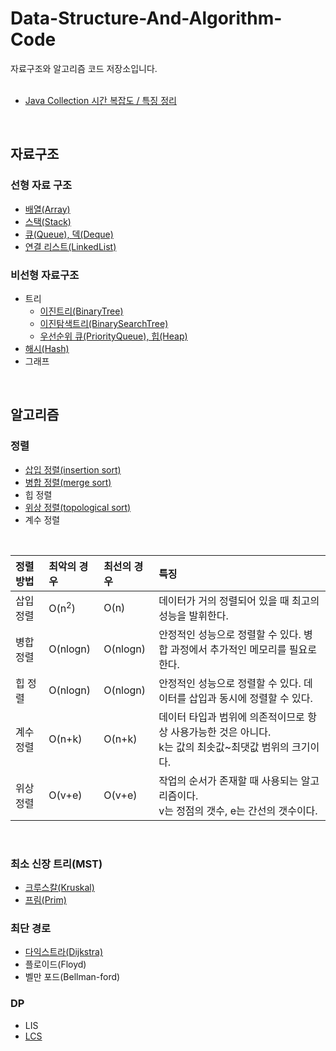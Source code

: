 # Data-Structure-And-Algorithm-Code
자료구조와 알고리즘 코드 저장소입니다.    
</br>

* [Java Collection 시간 복잡도 / 특징 정리](https://www.grepiu.com/post/9)
</br>

## 자료구조 
### 선형 자료 구조
* <a href="자료구조/Array.md">배열(Array)</a>
* <a href="자료구조/스택/Stack.md">스택(Stack)</a>
* <a href="자료구조/큐/Queue.md">큐(Queue), 덱(Deque)</a>
* <a href="자료구조/연결리스트/연결리스트.md">연결 리스트(LinkedList)</a>

### 비선형 자료구조
* 트리
  * <a href="자료구조/트리/binaryTree.md">이진트리(BinaryTree)</a>   
  * <a href="자료구조/트리/binarySearchTree.md">이진탐색트리(BinarySearchTree)</a>
  * <a href="자료구조/priorityQueue(heap).md">우선순위 큐(PriorityQueue), 힙(Heap)</a>
* <a href="자료구조/해시.md">해시(Hash)</a>
* 그래프
</br>

## 알고리즘
### 정렬
* [삽입 정렬(insertion sort)](알고리즘/Sort/insertionSort.md)
* [병합 정렬(merge sort)](알고리즘/Sort/mergeSort.md)
* 힙 정렬
* [위상 정렬(topological sort)](알고리즘/Sort/topologicalsort.md)
* 계수 정렬
</br>

| 정렬 방법 | 최악의 경우 | 최선의 경우 | 특징 |
|:-----|:----|:----|:----|
| 삽입 정렬 | O(n<sup>2</sup>) |  O(n) | 데이터가 거의 정렬되어 있을 때 최고의 성능을 발휘한다. |
| 병합 정렬 | O(nlogn) | O(nlogn) | 안정적인 성능으로 정렬할 수 있다. 병합 과정에서 추가적인 메모리를 필요로 한다. |
| 힙 정렬 | O(nlogn) | O(nlogn) | 안정적인 성능으로 정렬할 수 있다. 데이터를 삽입과 동시에 정렬할 수 있다. |
| 계수 정렬 | O(n+k) | O(n+k) | 데이터 타입과 범위에 의존적이므로 항상 사용가능한 것은 아니다. </br> k는 값의 최솟값~최댓값 범위의 크기이다. |
| 위상 정렬 | O(v+e) | O(v+e) | 작업의 순서가 존재할 때 사용되는 알고리즘이다. </br> v는 정점의 갯수, e는 간선의 갯수이다. |
</br>

### 최소 신장 트리(MST)
* [크루스칼(Kruskal)](알고리즘/MST/kruskal.md)
* [프림(Prim)](알고리즘/MST/prim.md)
### 최단 경로
  * [다익스트라(Dijkstra)](알고리즘/dijkstra.md)
  * 플로이드(Floyd)
  * 벨만 포드(Bellman-ford)
### DP
* LIS
* [LCS](https://velog.io/@emplam27/%EC%95%8C%EA%B3%A0%EB%A6%AC%EC%A6%98-%EA%B7%B8%EB%A6%BC%EC%9C%BC%EB%A1%9C-%EC%95%8C%EC%95%84%EB%B3%B4%EB%8A%94-LCS-%EC%95%8C%EA%B3%A0%EB%A6%AC%EC%A6%98-Longest-Common-Substring%EC%99%80-Longest-Common-Subsequence)
